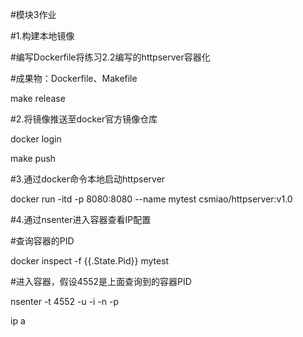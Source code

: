 #模块3作业

#1.构建本地镜像

#编写Dockerfile将练习2.2编写的httpserver容器化

#成果物：Dockerfile、Makefile

make release 



#2.将镜像推送至docker官方镜像仓库

docker login

make push



#3.通过docker命令本地启动httpserver

docker run -itd  -p 8080:8080 --name mytest csmiao/httpserver:v1.0



#4.通过nsenter进入容器查看IP配置

#查询容器的PID

docker inspect -f {{.State.Pid}} mytest

#进入容器，假设4552是上面查询到的容器PID

nsenter -t 4552 -u -i -n -p

ip a

